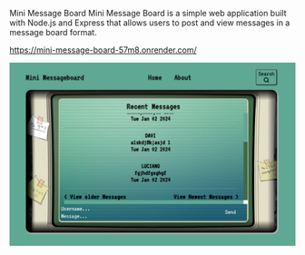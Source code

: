  Mini Message Board
Mini Message Board is a simple web application built with Node.js and Express that allows users to post and view messages in a message board format.



https://mini-message-board-57m8.onrender.com/

![Mini Message Board](https://raw.githubusercontent.com/lswebdevelops/mini_message_board/main/public/img/screenshot.png)



